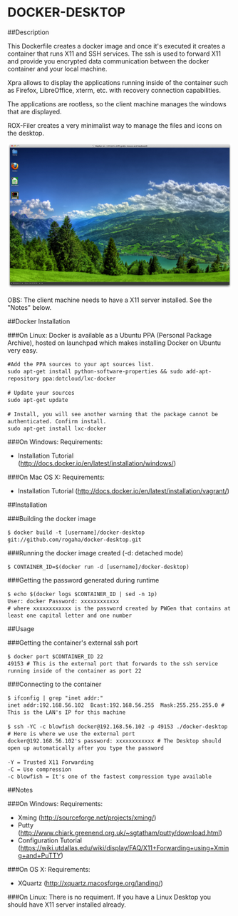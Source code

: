DOCKER-DESKTOP
==============

##Description

This Dockerfile creates a docker image and once it's executed it creates a container that runs X11 and SSH services.
The ssh is used to forward X11 and provide you encrypted data communication between the docker container and your local machine.

Xpra allows to display the applications running inside of the container such as Firefox, LibreOffice, xterm, etc. with recovery connection capabilities.

The applications are rootless, so the client machine manages the windows that are displayed.

ROX-Filer creates a very minimalist way to manage the files and icons on the desktop. 


![Docker L](image/docker-desktop.png "Docker-Desktop")

OBS: The client machine needs to have a X11 server installed. See the "Notes" below. 

##Docker Installation

###On Linux:
Docker is available as a Ubuntu PPA (Personal Package Archive), hosted on launchpad which makes installing Docker on Ubuntu very easy.

```
#Add the PPA sources to your apt sources list.
sudo apt-get install python-software-properties && sudo add-apt-repository ppa:dotcloud/lxc-docker
 
# Update your sources
sudo apt-get update
 
# Install, you will see another warning that the package cannot be authenticated. Confirm install.
sudo apt-get install lxc-docker
```
###On Windows:
Requirements:
- Installation Tutorial (http://docs.docker.io/en/latest/installation/windows/)

###On Mac OS X:
Requirements:
- Installation Tutorial (http://docs.docker.io/en/latest/installation/vagrant/)

##Installation


###Building the docker image

```
$ docker build -t [username]/docker-desktop git://github.com/rogaha/docker-desktop.git
```

###Running the docker image created (-d: detached mode)

```
$ CONTAINER_ID=$(docker run -d [username]/docker-desktop)
```

###Getting the password generated during runtime

```
$ echo $(docker logs $CONTAINER_ID | sed -n 1p)
User: docker Password: xxxxxxxxxxxx
# where xxxxxxxxxxxx is the password created by PWGen that contains at least one capital letter and one number
```

##Usage

###Getting the container's external ssh port 

```
$ docker port $CONTAINER_ID 22
49153 # This is the external port that forwards to the ssh service running inside of the container as port 22
```

###Connecting to the container 

```
$ ifconfig | grep "inet addr:" 
inet addr:192.168.56.102  Bcast:192.168.56.255  Mask:255.255.255.0 # This is the LAN's IP for this machine

$ ssh -YC -c blowfish docker@192.168.56.102 -p 49153 ./docker-desktop # Here is where we use the external port
docker@192.168.56.102's password: xxxxxxxxxxxx # The Desktop should open up automatically after you type the password

-Y = Trusted X11 Forwarding
-C = Use compression 
-c blowfish = It's one of the fastest compression type available
```

##Notes

###On Windows:
Requirements:
- Xming (http://sourceforge.net/projects/xming/)
- Putty (http://www.chiark.greenend.org.uk/~sgtatham/putty/download.html)
- Configuration Tutorial (https://wiki.utdallas.edu/wiki/display/FAQ/X11+Forwarding+using+Xming+and+PuTTY)

###On OS X:
Requirements:
- XQuartz (http://xquartz.macosforge.org/landing/)

###On Linux:
There is no requiment. If you have a Linux Desktop you should have X11 server installed already.
